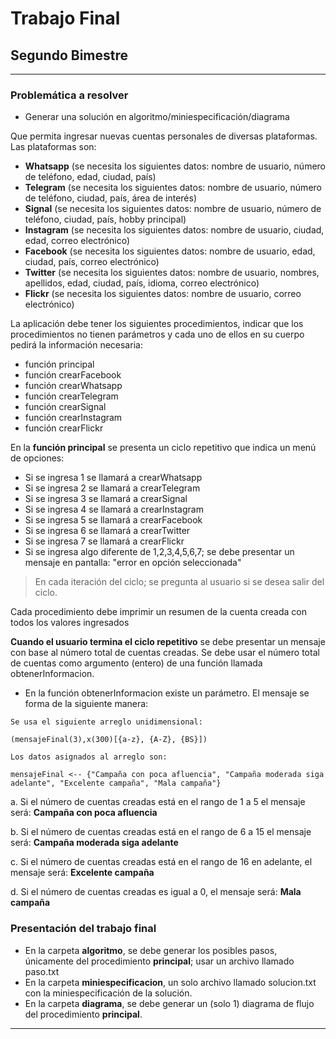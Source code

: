 # Trabajo Final
## Segundo Bimestre

***

### Problemática a resolver

* Generar una solución en algoritmo/miniespecificación/diagrama

Que permita ingresar nuevas cuentas personales de diversas plataformas. Las plataformas son:

- **Whatsapp** (se necesita los siguientes datos: nombre de usuario, número de teléfono, edad, ciudad, país)
- **Telegram** (se necesita los siguientes datos: nombre de usuario, número de teléfono, ciudad, país, área de interés)
- **Signal** (se necesita los siguientes datos: nombre de usuario, número de teléfono, ciudad, país, hobby principal)
- **Instagram** (se necesita los siguientes datos: nombre de usuario, ciudad, edad, correo electrónico)
- **Facebook** (se necesita los siguientes datos: nombre de usuario, edad, ciudad, país, correo electrónico)
- **Twitter** (se necesita los siguientes datos: nombre de usuario, nombres, apellidos, edad, ciudad, país, idioma, correo electrónico)
- **Flickr** (se necesita los siguientes datos: nombre de usuario, correo electrónico)

La aplicación debe tener los siguientes procedimientos, indicar que los procedimientos no tienen parámetros y cada uno de ellos en su cuerpo pedirá la información necesaria:

- función principal
- función crearFacebook
- función crearWhatsapp
- función crearTelegram
- función crearSignal
- función crearInstagram
- función crearFlickr

En la **función principal** se presenta un ciclo repetitivo que indica un menú de opciones:

- Si se ingresa 1 se llamará a crearWhatsapp
- Si se ingresa 2 se llamará a crearTelegram
- Si se ingresa 3 se llamará a crearSignal
- Si se ingresa 4 se llamará a crearInstagram
- Si se ingresa 5 se llamará a crearFacebook
- Si se ingresa 6 se llamará a crearTwitter
- Si se ingresa 7 se llamará a crearFlickr
- Si se ingresa algo diferente de 1,2,3,4,5,6,7; se debe presentar un mensaje en pantalla: "error en opción seleccionada"

>En cada iteración del ciclo; se pregunta al usuario si se desea salir del ciclo.

Cada procedimiento debe imprimir un resumen de la cuenta creada con todos los valores ingresados

**Cuando el usuario termina el ciclo repetitivo** se debe presentar un mensaje con base al número total de cuentas creadas. Se debe usar el número total de cuentas como argumento (entero) de una función llamada obtenerInformacion.

- En la función obtenerInformacion existe un parámetro. El mensaje se forma de la siguiente manera:
```
Se usa el siguiente arreglo unidimensional:  

(mensajeFinal(3),x(300)[{a-z}, {A-Z}, {BS}])

Los datos asignados al arreglo son:

mensajeFinal <-- {"Campaña con poca afluencia", "Campaña moderada siga adelante", "Excelente campaña", "Mala campaña"}
```

a. Si el número de cuentas creadas está en el rango de 1 a 5 el mensaje será: **Campaña con poca afluencia**

b. Si el número de cuentas creadas está en el rango de 6 a 15 el mensaje será: **Campaña moderada siga adelante**

c. Si el número de cuentas creadas está en el rango de 16 en adelante, el mensaje será: **Excelente campaña**

d. Si el número de cuentas creadas es igual a 0, el mensaje será: **Mala campaña**

### Presentación del trabajo final
- En la carpeta **algoritmo**, se debe generar los posibles pasos, únicamente del procedimiento **principal**; usar un archivo llamado paso.txt
- En la carpeta **miniespecificacion**, un solo archivo llamado solucion.txt con la miniespecificación de la solución.
- En la carpeta **diagrama**, se debe generar un (solo 1) diagrama de flujo del procedimiento **principal**.


***
